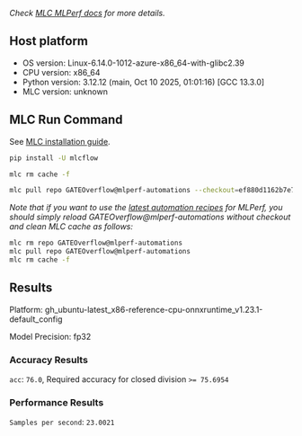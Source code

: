 *Check [MLC MLPerf docs](https://docs.mlcommons.org/inference) for more details.*

## Host platform

* OS version: Linux-6.14.0-1012-azure-x86_64-with-glibc2.39
* CPU version: x86_64
* Python version: 3.12.12 (main, Oct 10 2025, 01:01:16) [GCC 13.3.0]
* MLC version: unknown

## MLC Run Command

See [MLC installation guide](https://docs.mlcommons.org/inference/install/).

```bash
pip install -U mlcflow

mlc rm cache -f

mlc pull repo GATEOverflow@mlperf-automations --checkout=ef880d1162b7e744cabd4e58925fdf1c1d80ea99


```
*Note that if you want to use the [latest automation recipes](https://docs.mlcommons.org/inference) for MLPerf,
 you should simply reload GATEOverflow@mlperf-automations without checkout and clean MLC cache as follows:*

```bash
mlc rm repo GATEOverflow@mlperf-automations
mlc pull repo GATEOverflow@mlperf-automations
mlc rm cache -f

```

## Results

Platform: gh_ubuntu-latest_x86-reference-cpu-onnxruntime_v1.23.1-default_config

Model Precision: fp32

### Accuracy Results 
`acc`: `76.0`, Required accuracy for closed division `>= 75.6954`

### Performance Results 
`Samples per second`: `23.0021`
